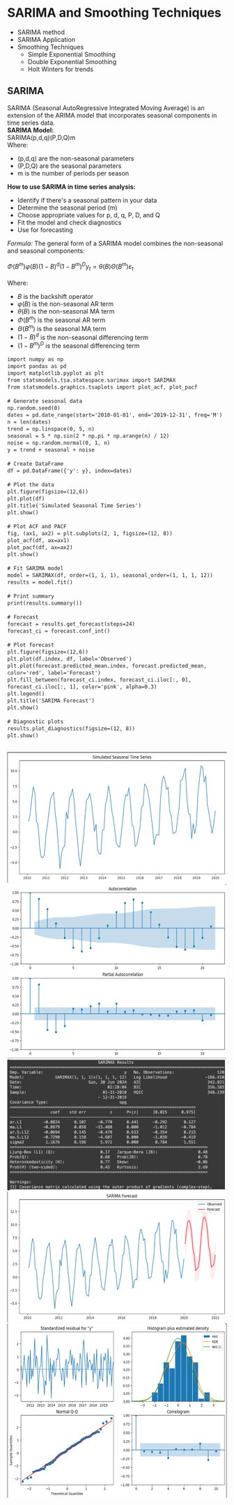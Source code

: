 # SARIMA and Smoothing Techniques
- SARIMA method
- SARIMA Application
- Smoothing Techniques
  - Simple Exponential Smoothing
  - Double Exponential Smoothing
  - Holt Winters for trends
    
## SARIMA
SARIMA (Seasonal AutoRegressive Integrated Moving Average) is an extension of the ARIMA model that incorporates seasonal components in time series data. 
<br /> 
**SARIMA Model:**
<br /> 
SARIMA(p,d,q)(P,D,Q)m
<br /> 
Where:
- (p,d,q) are the non-seasonal parameters
- (P,D,Q) are the seasonal parameters
- m is the number of periods per season

**How to use SARIMA in time series analysis:**
- Identify if there's a seasonal pattern in your data
- Determine the seasonal period (m)
- Choose appropriate values for p, d, q, P, D, and Q
- Fit the model and check diagnostics
- Use for forecasting

*Formula:*
The general form of a SARIMA model combines the non-seasonal and seasonal components: <br /> 
<br /> 
$Φ(B^m)φ(B)(1-B)^d(1-B^m)^D y_t = θ(B)Θ(B^m)ε_t$
<br /> 
<br /> 
Where:
- $B$ is the backshift operator
- $φ(B)$ is the non-seasonal AR term
- $θ(B)$ is the non-seasonal MA term
- $Φ(B^m)$ is the seasonal AR term
- $Θ(B^m)$ is the seasonal MA term
- $(1-B)^d$ is the non-seasonal differencing term
- $(1-B^m)^D$ is the seasonal differencing term
```
import numpy as np
import pandas as pd
import matplotlib.pyplot as plt
from statsmodels.tsa.statespace.sarimax import SARIMAX
from statsmodels.graphics.tsaplots import plot_acf, plot_pacf

# Generate seasonal data
np.random.seed(0)
dates = pd.date_range(start='2010-01-01', end='2019-12-31', freq='M')
n = len(dates)
trend = np.linspace(0, 5, n)
seasonal = 5 * np.sin(2 * np.pi * np.arange(n) / 12)
noise = np.random.normal(0, 1, n)
y = trend + seasonal + noise

# Create DataFrame
df = pd.DataFrame({'y': y}, index=dates)

# Plot the data
plt.figure(figsize=(12,6))
plt.plot(df)
plt.title('Simulated Seasonal Time Series')
plt.show()

# Plot ACF and PACF
fig, (ax1, ax2) = plt.subplots(2, 1, figsize=(12, 8))
plot_acf(df, ax=ax1)
plot_pacf(df, ax=ax2)
plt.show()

# Fit SARIMA model
model = SARIMAX(df, order=(1, 1, 1), seasonal_order=(1, 1, 1, 12))
results = model.fit()

# Print summary
print(results.summary())

# Forecast
forecast = results.get_forecast(steps=24)
forecast_ci = forecast.conf_int()

# Plot forecast
plt.figure(figsize=(12,6))
plt.plot(df.index, df, label='Observed')
plt.plot(forecast.predicted_mean.index, forecast.predicted_mean, color='red', label='Forecast')
plt.fill_between(forecast_ci.index, forecast_ci.iloc[:, 0], forecast_ci.iloc[:, 1], color='pink', alpha=0.3)
plt.legend()
plt.title('SARIMA Forecast')
plt.show()

# Diagnostic plots
results.plot_diagnostics(figsize=(12, 8))
plt.show()
```
<br /> 
<img src="images/SARIMA_results.png?" width="600" height="300"/>
<img src="images/SARIMA_results_2.png?" width="600" height="400"/>
<img src="images/SARIMA_results_3.png?" width="500" height="300"/>
<img src="images/SARIMA_results_4.png?" width="600" height="300"/>
<img src="images/SARIMA_results_5.png?" width="600" height="400"/>
